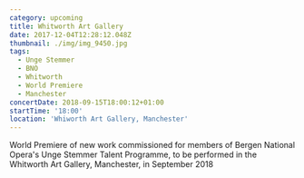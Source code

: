 ```yaml
---
category: upcoming
title: Whitworth Art Gallery
date: 2017-12-04T12:28:12.048Z
thumbnail: ./img/img_9450.jpg
tags:
  - Unge Stemmer
  - BNO
  - Whitworth
  - World Premiere
  - Manchester
concertDate: 2018-09-15T18:00:12+01:00
startTime: '18:00'
location: 'Whiworth Art Gallery, Manchester'
---
```

World Premiere of new work commissioned for members of Bergen National Opera's Unge Stemmer Talent Programme, to be performed in the Whitworth Art Gallery, Manchester, in September 2018

